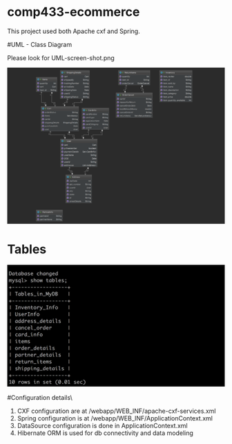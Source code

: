 # comp433-ecommerce
This project used both Apache cxf and Spring.

#UML - Class Diagram

Please look for UML-screen-shot.png

![](UML-screen-shot.png)

# Tables

![](ListOfTables.png)

#Configuration details\

1. CXF configuration are at /webapp/WEB_INF/apache-cxf-services.xml
2. Spring configuration is at /webapp/WEB_INF/ApplicationContext.xml
3. DataSource configuration is done in ApplicationContext.xml
4. Hibernate ORM is used for db connectivity and data modeling



